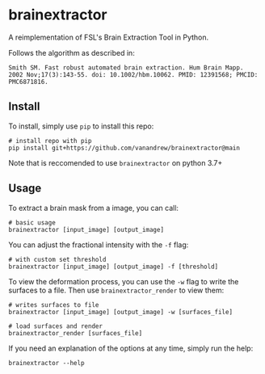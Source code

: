 # brainextractor
A reimplementation of FSL's Brain Extraction Tool in Python.

Follows the algorithm as described in:

```
Smith SM. Fast robust automated brain extraction. Hum Brain Mapp.
2002 Nov;17(3):143-55. doi: 10.1002/hbm.10062. PMID: 12391568; PMCID: PMC6871816.
```

## Install

To install, simply use `pip` to install this repo:

```
# install repo with pip
pip install git+https://github.com/vanandrew/brainextractor@main
```

Note that is reccomended to use `brainextractor` on python 3.7+

## Usage

To extract a brain mask from a image, you can call:

```
# basic usage
brainextractor [input_image] [output_image]
```

You can adjust the fractional intensity with the `-f` flag:

```
# with custom set threshold
brainextractor [input_image] [output_image] -f [threshold]
```

To view the deformation process, you can use the `-w` flag to write the
surfaces to a file. Then use `brainextractor_render` to view them:

```
# writes surfaces to file
brainextractor [input_image] [output_image] -w [surfaces_file]

# load surfaces and render
brainextractor_render [surfaces_file]
```

If you need an explanation of the options at any time, simply run the help:

```
brainextractor --help
```
